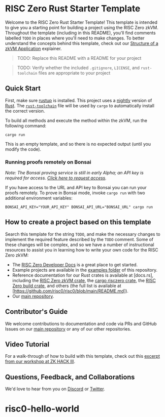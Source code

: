 # RISC Zero Rust Starter Template

Welcome to the RISC Zero Rust Starter Template! This template is intended to give you a starting point for building a project using the RISC Zero zkVM. Throughout the template (including in this README), you'll find comments labelled `TODO` in places where you'll need to make changes.
To better understand the concepts behind this template, check out our [Structure of a zkVM Application] explainer.

>TODO: Replace this README with a README for your project

>TODO: Verify whether the included `.gitignore`, `LICENSE`, and `rust-toolchain` files are appropriate to your project

## Quick Start

First, make sure [rustup](https://rustup.rs) is installed. This project uses a [nightly](https://doc.rust-lang.org/book/appendix-07-nightly-rust.html) version of [Rust](https://doc.rust-lang.org/book/ch01-01-installation.html). The [`rust-toolchain`](rust-toolchain) file will be used by `cargo` to automatically install the correct version.

To build all methods and execute the method within the zkVM, run the following command:

```
cargo run
```

This is an empty template, and so there is no expected output (until you modify the code).

### Running proofs remotely on Bonsai

*Note: The Bonsai proving service is still in early Alpha; an API key is required for access. [Click here to request access].*

If you have access to the URL and API key to Bonsai you can run your proofs
remotely. To prove in Bonsai mode, invoke `cargo run` with two additional
environment variables:

```
BONSAI_API_KEY="YOUR_API_KEY" BONSAI_API_URL="BONSAI_URL" cargo run
```

[Click here to request access]: https://bonsai.xyz/apply

## How to create a project based on this template

Search this template for the string `TODO`, and make the necessary changes to implement the required feature described by the `TODO` comment. Some of these changes will be complex, and so we have a number of instructional resources to assist you in learning how to write your own code for the RISC Zero zkVM:
 * The [RISC Zero Developer Docs](https://dev.risczero.com/zkvm) is a great place to get started.
 * Example projects are available in the [examples folder](https://github.com/risc0/risc0/tree/main/examples) of this repository.
 * Reference documentation for our Rust crates is available at [docs.rs], including the [RISC Zero zkVM crate](https://docs.rs/risc0-zkvm), the [cargo risczero crate](https://docs.rs/cargo-risczero), the [RISC Zero build crate](https://docs.rs/risc0-build), and others (the full list is available at [https://github.com/risc0/risc0/blob/main/README.md]).
 * Our [main repository](https://www.github.com/risc0/risc0).


## Contributor's Guide
We welcome contributions to documentation and code via PRs and GitHub Issues on our [main repository](http://www.github.com/risc0) or any of our other repositories.

## Video Tutorial
For a walk-through of how to build with this template, check out this [excerpt from our workshop at ZK HACK III](https://www.youtube.com/watch?v=Yg_BGqj_6lg&list=PLcPzhUaCxlCgig7ofeARMPwQ8vbuD6hC5&index=5).

## Questions, Feedback, and Collaborations
We'd love to hear from you on [Discord](https://discord.gg/risczero) or [Twitter](https://twitter.com/risczero).

[Structure of a zkVM Application]: https://dev.risczero.com/zkvm/developer-guide/zkvm-app-structure
# risc0-hello-world

